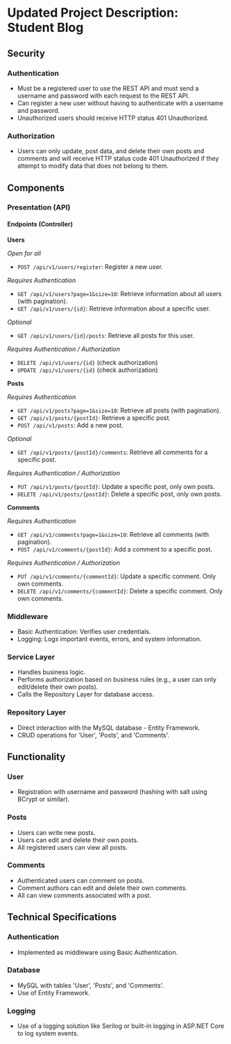 # Updated Project Description: Student Blog

## Security

### Authentication

- Must be a registered user to use the REST API and must send a username and password with each request to the REST API.
- Can register a new user without having to authenticate with a username and password.
- Unauthorized users should receive HTTP status 401 Unauthorized.

### Authorization

- Users can only update, post data, and delete their own posts and comments and will receive HTTP status code 401 Unauthorized if they attempt to modify data that does not belong to them.

## Components

### Presentation (API)

#### Endpoints (Controller)

**Users**

_Open for all_

- `POST /api/v1/users/register`: Register a new user.

_Requires Authentication_

- `GET /api/v1/users?page=1&size=10`: Retrieve information about all users (with pagination).
- `GET /api/v1/users/{id}`: Retrieve information about a specific user.

_Optional_

- `GET /api/v1/users/{id}/posts`: Retrieve all posts for this user.

_Requires Authentication / Authorization_

- `DELETE /api/v1/users/{id}` (check authorization)
- `UPDATE /api/v1/users/{id}` (check authorization)

**Posts**

_Requires Authentication_

- `GET /api/v1/posts?page=1&size=10`: Retrieve all posts (with pagination).
- `GET /api/v1/posts/{postId}`: Retrieve a specific post.
- `POST /api/v1/posts`: Add a new post.

_Optional_

- `GET /api/v1/posts/{postId}/comments`: Retrieve all comments for a specific post.

_Requires Authentication / Authorization_

- `PUT /api/v1/posts/{postId}`: Update a specific post, only own posts.
- `DELETE /api/v1/posts/{postId}`: Delete a specific post, only own posts.

**Comments**

_Requires Authentication_

- `GET /api/v1/comments?page=1&size=10`: Retrieve all comments (with pagination).
- `POST /api/v1/comments/{postId}`: Add a comment to a specific post.

_Requires Authentication / Authorization_

- `PUT /api/v1/comments/{commentId}`: Update a specific comment. Only own comments.
- `DELETE /api/v1/comments/{commentId}`: Delete a specific comment. Only own comments.

### Middleware

- Basic Authentication: Verifies user credentials.
- Logging: Logs important events, errors, and system information.

### Service Layer

- Handles business logic.
- Performs authorization based on business rules (e.g., a user can only edit/delete their own posts).
- Calls the Repository Layer for database access.

### Repository Layer

- Direct interaction with the MySQL database - Entity Framework.
- CRUD operations for 'User', 'Posts', and 'Comments'.

## Functionality

### User

- Registration with username and password (hashing with salt using BCrypt or similar).

### Posts

- Users can write new posts.
- Users can edit and delete their own posts.
- All registered users can view all posts.

### Comments

- Authenticated users can comment on posts.
- Comment authors can edit and delete their own comments.
- All can view comments associated with a post.

## Technical Specifications

### Authentication

- Implemented as middleware using Basic Authentication.

### Database

- MySQL with tables 'User', 'Posts', and 'Comments'.
- Use of Entity Framework.

### Logging

- Use of a logging solution like Serilog or built-in logging in ASP.NET Core to log system events.
